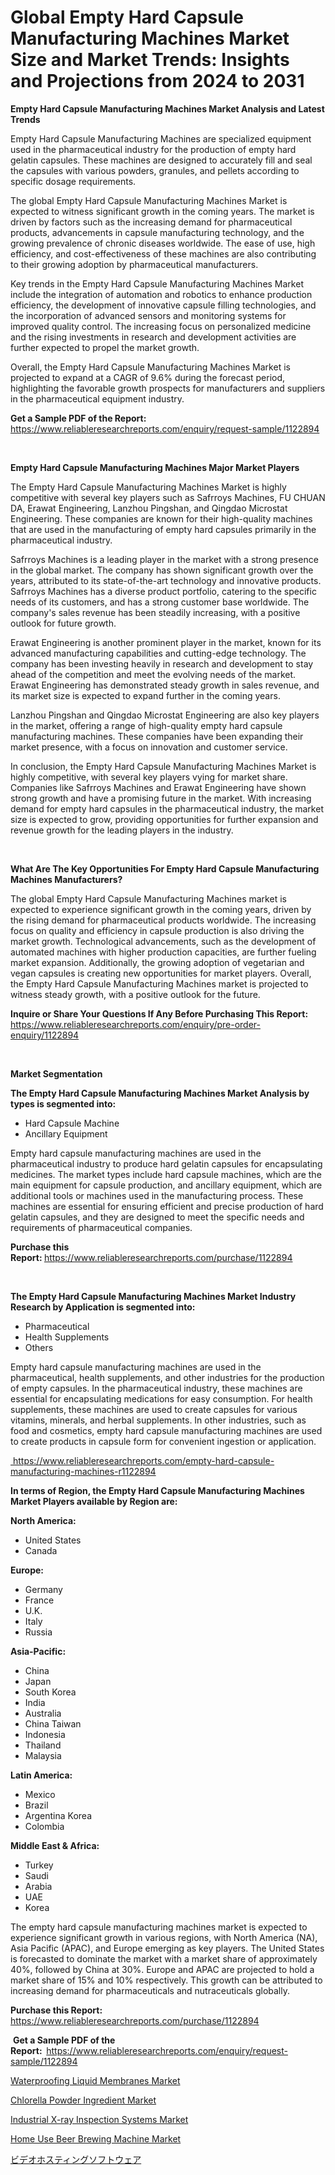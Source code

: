 <p><h1>Global Empty Hard Capsule Manufacturing Machines Market Size and Market Trends: Insights and Projections from 2024 to 2031</h1></p><p><strong>Empty Hard Capsule Manufacturing Machines Market Analysis and Latest Trends</strong></p>
<p><p>Empty Hard Capsule Manufacturing Machines are specialized equipment used in the pharmaceutical industry for the production of empty hard gelatin capsules. These machines are designed to accurately fill and seal the capsules with various powders, granules, and pellets according to specific dosage requirements.</p><p>The global Empty Hard Capsule Manufacturing Machines Market is expected to witness significant growth in the coming years. The market is driven by factors such as the increasing demand for pharmaceutical products, advancements in capsule manufacturing technology, and the growing prevalence of chronic diseases worldwide. The ease of use, high efficiency, and cost-effectiveness of these machines are also contributing to their growing adoption by pharmaceutical manufacturers.</p><p>Key trends in the Empty Hard Capsule Manufacturing Machines Market include the integration of automation and robotics to enhance production efficiency, the development of innovative capsule filling technologies, and the incorporation of advanced sensors and monitoring systems for improved quality control. The increasing focus on personalized medicine and the rising investments in research and development activities are further expected to propel the market growth.</p><p>Overall, the Empty Hard Capsule Manufacturing Machines Market is projected to expand at a CAGR of 9.6% during the forecast period, highlighting the favorable growth prospects for manufacturers and suppliers in the pharmaceutical equipment industry.</p></p>
<p><strong>Get a Sample PDF of the Report:&nbsp;</strong> <a href="https://www.reliableresearchreports.com/enquiry/request-sample/1122894">https://www.reliableresearchreports.com/enquiry/request-sample/1122894</a></p>
<p>&nbsp;</p>
<p><strong>Empty Hard Capsule Manufacturing Machines Major Market Players</strong></p>
<p><p>The Empty Hard Capsule Manufacturing Machines Market is highly competitive with several key players such as Safrroys Machines, FU CHUAN DA, Erawat Engineering, Lanzhou Pingshan, and Qingdao Microstat Engineering. These companies are known for their high-quality machines that are used in the manufacturing of empty hard capsules primarily in the pharmaceutical industry.</p><p>Safrroys Machines is a leading player in the market with a strong presence in the global market. The company has shown significant growth over the years, attributed to its state-of-the-art technology and innovative products. Safrroys Machines has a diverse product portfolio, catering to the specific needs of its customers, and has a strong customer base worldwide. The company's sales revenue has been steadily increasing, with a positive outlook for future growth.</p><p>Erawat Engineering is another prominent player in the market, known for its advanced manufacturing capabilities and cutting-edge technology. The company has been investing heavily in research and development to stay ahead of the competition and meet the evolving needs of the market. Erawat Engineering has demonstrated steady growth in sales revenue, and its market size is expected to expand further in the coming years.</p><p>Lanzhou Pingshan and Qingdao Microstat Engineering are also key players in the market, offering a range of high-quality empty hard capsule manufacturing machines. These companies have been expanding their market presence, with a focus on innovation and customer service.</p><p>In conclusion, the Empty Hard Capsule Manufacturing Machines Market is highly competitive, with several key players vying for market share. Companies like Safrroys Machines and Erawat Engineering have shown strong growth and have a promising future in the market. With increasing demand for empty hard capsules in the pharmaceutical industry, the market size is expected to grow, providing opportunities for further expansion and revenue growth for the leading players in the industry.</p></p>
<p>&nbsp;</p>
<p><strong>What Are The Key Opportunities For Empty Hard Capsule Manufacturing Machines Manufacturers?</strong></p>
<p><p>The global Empty Hard Capsule Manufacturing Machines market is expected to experience significant growth in the coming years, driven by the rising demand for pharmaceutical products worldwide. The increasing focus on quality and efficiency in capsule production is also driving the market growth. Technological advancements, such as the development of automated machines with higher production capacities, are further fueling market expansion. Additionally, the growing adoption of vegetarian and vegan capsules is creating new opportunities for market players. Overall, the Empty Hard Capsule Manufacturing Machines market is projected to witness steady growth, with a positive outlook for the future.</p></p>
<p><strong>Inquire or Share Your Questions If Any Before Purchasing This Report:</strong> <a href="https://www.reliableresearchreports.com/enquiry/pre-order-enquiry/1122894">https://www.reliableresearchreports.com/enquiry/pre-order-enquiry/1122894</a></p>
<p>&nbsp;</p>
<p><strong>Market Segmentation</strong></p>
<p><strong>The Empty Hard Capsule Manufacturing Machines Market Analysis by types is segmented into:</strong></p>
<p><ul><li>Hard Capsule Machine</li><li>Ancillary Equipment</li></ul></p>
<p><p>Empty hard capsule manufacturing machines are used in the pharmaceutical industry to produce hard gelatin capsules for encapsulating medicines. The market types include hard capsule machines, which are the main equipment for capsule production, and ancillary equipment, which are additional tools or machines used in the manufacturing process. These machines are essential for ensuring efficient and precise production of hard gelatin capsules, and they are designed to meet the specific needs and requirements of pharmaceutical companies.</p></p>
<p><strong>Purchase this Report:&nbsp;</strong><a href="https://www.reliableresearchreports.com/purchase/1122894">https://www.reliableresearchreports.com/purchase/1122894</a></p>
<p>&nbsp;</p>
<p><strong>The Empty Hard Capsule Manufacturing Machines Market Industry Research by Application is segmented into:</strong></p>
<p><ul><li>Pharmaceutical</li><li>Health Supplements</li><li>Others</li></ul></p>
<p><p>Empty hard capsule manufacturing machines are used in the pharmaceutical, health supplements, and other industries for the production of empty capsules. In the pharmaceutical industry, these machines are essential for encapsulating medications for easy consumption. For health supplements, these machines are used to create capsules for various vitamins, minerals, and herbal supplements. In other industries, such as food and cosmetics, empty hard capsule manufacturing machines are used to create products in capsule form for convenient ingestion or application.</p></p>
<p><a href="https://www.reliableresearchreports.com/empty-hard-capsule-manufacturing-machines-r1122894">&nbsp;https://www.reliableresearchreports.com/empty-hard-capsule-manufacturing-machines-r1122894</a></p>
<p><strong>In terms of Region, the Empty Hard Capsule Manufacturing Machines Market Players available by Region are:</strong></p>
<p>
    <p> <strong> North America: </strong>
        <ul>
            <li>United States</li>
            <li>Canada</li>
        </ul>
        </p> 
    <p> <strong> Europe: </strong>
        <ul>
            <li>Germany</li>
            <li>France</li>
            <li>U.K.</li>
            <li>Italy</li>
            <li>Russia</li>
        </ul>
        </p> 
    <p> <strong> Asia-Pacific: </strong>
        <ul>
            <li>China</li>
            <li>Japan</li>
            <li>South Korea</li>
            <li>India</li>
            <li>Australia</li>
            <li>China Taiwan</li>
            <li>Indonesia</li>
            <li>Thailand</li>
            <li>Malaysia</li>
        </ul>
        </p> 
    <p> <strong> Latin America: </strong>
        <ul>
            <li>Mexico</li>
            <li>Brazil</li>
            <li>Argentina Korea</li>
            <li>Colombia</li>
        </ul>
        </p> 
    <p> <strong> Middle East & Africa: </strong>
        <ul>
            <li>Turkey</li>
            <li>Saudi</li>
            <li>Arabia</li>
            <li>UAE</li>
            <li>Korea</li>
        </ul>
    </p>
    </p>
<p><p>The empty hard capsule manufacturing machines market is expected to experience significant growth in various regions, with North America (NA), Asia Pacific (APAC), and Europe emerging as key players. The United States is forecasted to dominate the market with a market share of approximately 40%, followed by China at 30%. Europe and APAC are projected to hold a market share of 15% and 10% respectively. This growth can be attributed to increasing demand for pharmaceuticals and nutraceuticals globally.</p></p>
<p><strong>Purchase this Report: </strong><a href="https://www.reliableresearchreports.com/purchase/1122894">https://www.reliableresearchreports.com/purchase/1122894</a></p>
<p>&nbsp;<strong>Get a Sample PDF of the Report:&nbsp;&nbsp;</strong><a href="https://www.reliableresearchreports.com/enquiry/request-sample/1122894">https://www.reliableresearchreports.com/enquiry/request-sample/1122894</a></p>
<p><strong></strong></p>
<p><p><a href="https://issuu.com/reportprime-2/docs/waterproofing-liquid-membranes-market-size-2030.pp">Waterproofing Liquid Membranes Market</a></p><p><a href="https://issuu.com/reportprime-2/docs/chlorella-powder-ingredient-market-size-2030.pptx">Chlorella Powder Ingredient Market</a></p><p><a href="https://github.com/Sinjinluong3e0awx2m195k76/Market-Research-Report-List-2/blob/main/industrial-x-ray-inspection-systems-market.md">Industrial X-ray Inspection Systems Market</a></p><p><a href="https://github.com/shotows/Market-Research-Report-List-2/blob/main/home-use-beer-brewing-machine-market.md">Home Use Beer Brewing Machine Market</a></p><p><a href="https://github.com/ReganWisoky2023/Market-Research-Report-List-1/blob/main/843487246261.md">ビデオホスティングソフトウェア</a></p></p>